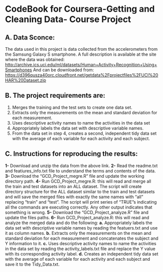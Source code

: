CodeBook for Coursera-Getting and Cleaning Data- Course Project
=
**A. Data Sconce:**
-
The data used in this project is data collected from the accelerometers from the Samsung Galaxy S smartphone. A full description is available at the site where the data was obtained: 
http://archive.ics.uci.edu/ml/datasets/Human+Activity+Recognition+Using+Smartphones 
And can be downloaded from:
https://d396qusza40orc.cloudfront.net/getdata%2Fprojectfiles%2FUCI%20HAR%20Dataset.zip 

**B. The project requirements are:**
-
1.	Merges the training and the test sets to create one data set.
2.	Extracts only the measurements on the mean and standard deviation for each measurement. 
3.	Uses descriptive activity names to name the activities in the data set
4.	Appropriately labels the data set with descriptive variable names. 
5.	From the data set in step 4, creates a second, independent tidy data set with the average of each variable for each activity and each subject.

**C. Instructions for reproducing the results:**
-
**1-** Download and unzip the data from the above link.
**2-** Read the readme.txt and featiures_info.txt file to understand the terms and contents of the data.
**3-** Download the “GCD_Project_megre.R” file and update the working directory path.
**4-** Run GCD_Project_megre.R: this will read and merge all the train and test datasets into an ALL dataset. The script will create directory structure for the ALL dataset similar to the train and test datasets and will save the merged files with exactly the same names with “all” replacing “train” and “test”. The script will print series of “TRUE”s indicating all the commands are executing correctly. Any other output indicates that something is wrong. 
**5-** Download the “GCD_Project_analyze.R” file and update the files paths.
**6-** Run GCD_Project_analyze.R: this will read and analyze the merged data and do the following:
	**a.** Appropriately labels the data set with descriptive variable names by reading the featuers.txt and use it as column names.
	**b.**  Extracts only the measurements on the mean and standard deviation for each measurement and concatenates the subject and Y information to it.
	**c.** Uses descriptive activity names to name the activities in the data set by reading the activity_labels.txt file and replace the Y value with its corresponding activity label.
	**d.** Creates an independent tidy data set with the average of each variable for each activity and each subject and save it to the Tidy_Data.txt.





